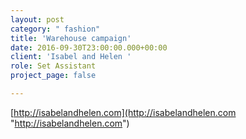 ```yaml
---
layout: post
category: " fashion"
title: 'Warehouse campaign'
date: 2016-09-30T23:00:00.000+00:00
client: 'Isabel and Helen '
role: Set Assistant
project_page: false

---
```

[http://isabelandhelen.com](http://isabelandhelen.com "http://isabelandhelen.com")